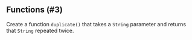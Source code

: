 ## Functions (#3)

Create a function `duplicate()` that takes a `String` parameter
and returns that `String` repeated twice.
